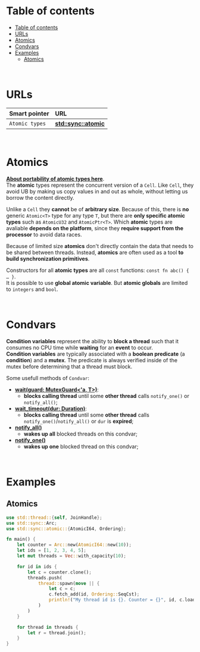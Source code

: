 # Table of contents
- [Table of contents](#table-of-contents)
- [URLs](#urls)
- [Atomics](#atomics)
- [Condvars](#condvars)
- [Examples](#examples)
  - [Atomics](#atomics-1)

<br>

# URLs
|Smart pointer|URL|
|:----|:------------|
|`Atomic types`|[**std::sync::atomic**](https://doc.rust-lang.org/stable/std/sync/atomic/index.html)|

<br>

# Atomics
[**About portability of atomic types here**](https://doc.rust-lang.org/stable/std/sync/atomic/index.html#portability).<br>
The **atomic** types represent the concurrent version of a `Cell`.
Like `Cell`, they avoid UB by making us copy values in and out as whole, without letting us borrow the content directly.<br>

Unlike a `Cell` they **cannot** be of **arbitrary size**. Because of this, there is **no** generic `Atomic<T>` type for any type `T`, but there are **only specific atomic types** such as `AtomicU32` and `AtomicPtr<T>`. Which **atomic** types are avaliable **depends on the platform**, since they **require support from the processor** to avoid data races.<br>

Because of limited size **atomics** don't directly contain the data that needs to be shared between threads. Instead, **atomics** are often used as a tool **to build synchronization primitives**.<br>

Constructors for all **atomic types** are all `const` functions: `const fn abc() { … }`.<br>
It is possible to use **global atomic variable**. But **atomic globals** are limited to `integers` and `bool`.<br>

<br>

# Condvars
**Condition variables** represent the ability to **block a thread** such that it consumes no CPU time while **waiting** for an **event** to occur.<br>
**Condition variables** are typically associated with a **boolean predicate** (a **condition**) and a **mutex**. The predicate is always verified inside of the mutex before determining that a thread must block.<br>

Some usefull methods of `Condvar`:
- [**wait(guard: MutexGuard<'a, T>)**](https://doc.rust-lang.org/stable/std/sync/struct.Condvar.html#method.wait):
  - **blocks calling thread** until some **other thread** calls `notify_one()` or `notify_all()`;
- [**wait_timeout(dur: Duration)**](https://doc.rust-lang.org/stable/std/sync/struct.Condvar.html#method.wait_timeout):
  - **blocks calling thread** until some **other thread** calls `notify_one()`/`notify_all()` or `dur` is **expired**;
- [**notify_all()**](https://doc.rust-lang.org/stable/std/sync/struct.Condvar.html#method.notify_all)
  - **wakes up all** blocked threads on this condvar;
- [**notify_one()**](https://doc.rust-lang.org/stable/std/sync/struct.Condvar.html#method.notify_one)
  - **wakes up one** blocked thread on this condvar;

<br>

# Examples
## Atomics
```Rust
use std::thread::{self, JoinHandle};
use std::sync::Arc;
use std::sync::atomic::{AtomicI64, Ordering};

fn main() {
    let counter = Arc::new(AtomicI64::new(10));
    let ids = [1, 2, 3, 4, 5];
    let mut threads = Vec::with_capacity(10);

    for id in ids {
        let c = counter.clone();
        threads.push(
            thread::spawn(move || {
                let c = c;
                c.fetch_add(id, Ordering::SeqCst);
                println!("My thread id is {}. Counter = {}", id, c.load(Ordering::SeqCst))}
            )
        )
    }

    for thread in threads {
        let r = thread.join();
    }
}
```
